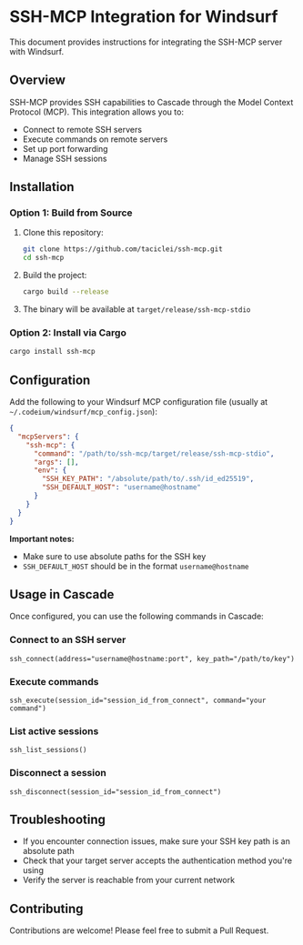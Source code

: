 # SSH-MCP Integration for Windsurf

This document provides instructions for integrating the SSH-MCP server with Windsurf.

## Overview

SSH-MCP provides SSH capabilities to Cascade through the Model Context Protocol (MCP). This integration allows you to:

- Connect to remote SSH servers
- Execute commands on remote servers
- Set up port forwarding
- Manage SSH sessions

## Installation

### Option 1: Build from Source

1. Clone this repository:
   ```bash
   git clone https://github.com/taciclei/ssh-mcp.git
   cd ssh-mcp
   ```

2. Build the project:
   ```bash
   cargo build --release
   ```

3. The binary will be available at `target/release/ssh-mcp-stdio`

### Option 2: Install via Cargo

```bash
cargo install ssh-mcp
```

## Configuration

Add the following to your Windsurf MCP configuration file (usually at `~/.codeium/windsurf/mcp_config.json`):

```json
{
  "mcpServers": {
    "ssh-mcp": {
      "command": "/path/to/ssh-mcp/target/release/ssh-mcp-stdio",
      "args": [],
      "env": {
        "SSH_KEY_PATH": "/absolute/path/to/.ssh/id_ed25519",
        "SSH_DEFAULT_HOST": "username@hostname"
      }
    }
  }
}
```

**Important notes:**
- Make sure to use absolute paths for the SSH key
- `SSH_DEFAULT_HOST` should be in the format `username@hostname`

## Usage in Cascade

Once configured, you can use the following commands in Cascade:

### Connect to an SSH server

```
ssh_connect(address="username@hostname:port", key_path="/path/to/key")
```

### Execute commands

```
ssh_execute(session_id="session_id_from_connect", command="your command")
```

### List active sessions

```
ssh_list_sessions()
```

### Disconnect a session

```
ssh_disconnect(session_id="session_id_from_connect")
```

## Troubleshooting

- If you encounter connection issues, make sure your SSH key path is an absolute path
- Check that your target server accepts the authentication method you're using
- Verify the server is reachable from your current network

## Contributing

Contributions are welcome! Please feel free to submit a Pull Request.
